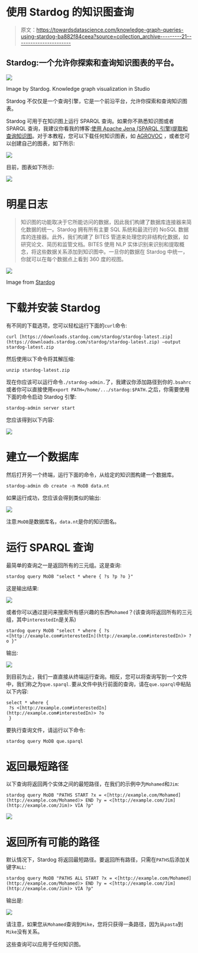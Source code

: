 # 使用 Stardog 的知识图查询

> 原文：<https://towardsdatascience.com/knowledge-graph-queries-using-stardog-ba882f84ceea?source=collection_archive---------21----------------------->

## Stardog:一个允许你探索和查询知识图表的平台。

![](img/436a360a2d977bb76503a2856ceaed9e.png)

Image by Stardog. Knowledge graph visualization in Studio

Stardog 不仅仅是一个查询引擎，它是一个前沿平台，允许你探索和查询知识图表。

Stardog 可用于在知识图上运行 SPARQL 查询。如果你不熟悉知识图或者 SPARQL 查询，我建议你看我的博客:[使用 Apache Jena (SPARQL 引擎)提取和查询知识图](/extract-and-query-knowledge-graphs-using-apache-jena-sparql-engine-5c66648797a4)。对于本教程，您可以下载任何知识图表，如 [AGROVOC](http://aims.fao.org/vest-registry/vocabularies/agrovoc) ，或者您可以创建自己的图表，如下所示:

![](img/2e3ff476e249fc13e3670f860e41a6d8.png)

目前，图表如下所示:

![](img/3d0208e93f01e730ad5f5608b4d2af77.png)

# 明星日志

> 知识图的功能取决于它所能访问的数据，因此我们构建了数据库连接器来简化数据的统一。Stardog 拥有所有主要 SQL 系统和最流行的 NoSQL 数据库的连接器。此外，我们构建了 BITES 管道来处理您的非结构化数据，如研究论文、简历和监管文档。BITES 使用 NLP 实体识别来识别和提取概念，将这些数据关系添加到知识图中。一旦你的数据在 Stardog 中统一，你就可以在每个数据点上看到 360 度的视图。

![](img/ebdbd6dbde2fd7b7cdbeadd37b92e5d0.png)

Image from [Stardog](https://www.stardog.com/)

# 下载并安装 Stardog

有不同的下载选项，您可以轻松运行下面的`curl`命令:

```
curl [https://downloads.stardog.com/stardog/stardog-latest.zip](https://downloads.stardog.com/stardog/stardog-latest.zip) –output stardog-latest.zip
```

然后使用以下命令将其解压缩:

```
unzip stardog-latest.zip
```

现在你应该可以运行命令`./stardog-admin.`了，我建议你添加路径到你的`.bsahrc`或者你可以直接使用`export PATH=/home/.../stardog:$PATH.`之后，你需要使用下面的命令启动 Stardog 引擎:

```
stardog-admin server start
```

您应该得到以下内容:

![](img/3e31ac9a26adaf8ee35d26c3a477e949.png)

# 建立一个数据库

然后打开另一个终端，运行下面的命令，从给定的知识图构建一个数据库。

```
stardog-admin db create -n MoDB data.nt
```

如果运行成功，您应该会得到类似的输出:

![](img/f5ccbe3e403d2d5dd918b1a126018267.png)

注意:`MoDB`是数据库名，`data.nt`是你的知识图名。

# 运行 SPARQL 查询

最简单的查询之一是返回所有的三元组。这是查询:

```
stardog query MoDB "select * where { ?s ?p ?o }"
```

这是输出结果:

![](img/0bd6bdde2a1e7c9f19c7fd273acd1484.png)

或者你可以通过提问来搜索所有感兴趣的东西`Mohamed`？(该查询将返回所有的三元组，其中`interestedIn`是关系)

```
stardog query MoDB "select * where { ?s <[http://example.com#interestedIn](http://example.com#interestedIn)> ?o }"
```

输出:

![](img/3a832cd3da71a4d9ec6dc8bd09119a68.png)

到目前为止，我们一直直接从终端运行查询。相反，您可以将查询写到一个文件中，我们称之为`que.sparql.`要从文件中执行前面的查询，请在`que.sparql`中粘贴以下内容:

```
select * where {
 ?s <[http://example.com#interestedIn](http://example.com#interestedIn)> ?o
 }
```

要执行查询文件，请运行以下命令:

```
stardog query MoDB que.sparql
```

# 返回最短路径

以下查询将返回两个实体之间的最短路径，在我们的示例中为`Mohamed`和`Jim`:

```
stardog query MoDB "PATHS START ?x = <[http://example.com/Mohamed](http://example.com/Mohamed)> END ?y = <[http://example.com/Jim](http://example.com/Jim)> VIA ?p"
```

![](img/aabbe595abd4e8fdd81035a13ba0aca9.png)

# 返回所有可能的路径

默认情况下，Stardog 将返回最短路径。要返回所有路径，只需在`PATHS`后添加关键字`ALL`:

```
stardog query MoDB "PATHS ALL START ?x = <[http://example.com/Mohamed](http://example.com/Mohamed)> END ?y = <[http://example.com/Jim](http://example.com/Jim)> VIA ?p"
```

输出是:

![](img/f13424c48cbc1b906723dc5f590ba8d8.png)

请注意，如果您从`Mohamed`查询到`Mike`，您将只获得一条路径，因为从`pasta`到`Mike`没有关系。

这些查询可以应用于任何知识图。